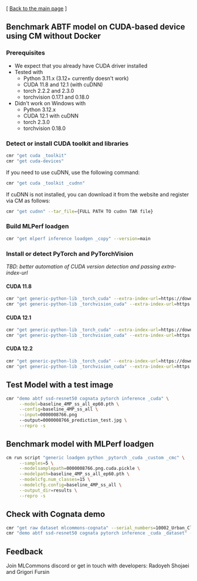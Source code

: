 [ [Back to the main page](README.md) ]


## Benchmark ABTF model on CUDA-based device using CM without Docker

### Prerequisites

* We expect that you already have CUDA driver installed
* Tested with 
  * Python 3.11.x (3.12+ currently doesn't work)
  * CUDA 11.8 and 12.1 (with cuDNN)
  * torch 2.2.2 and 2.3.0
  * torchvision 0.17.1 and 0.18.0 
* Didn't work on Windows with
  * Python 3.12.x
  * CUDA 12.1 with cuDNN
  * torch 2.3.0
  * torchvision 0.18.0 


### Detect or install CUDA toolkit and libraries


```bash
cmr "get cuda _toolkit"
cmr "get cuda-devices"
```

If you need to use cuDNN, use the following command:

```bash
cmr "get cuda _toolkit _cudnn"
```

If cuDNN is not installed, you can download it from the website and register via CM as follows:
```bash
cmr "get cudnn" --tar_file={FULL PATH TO cudnn TAR file}
```

### Build MLPerf loadgen

```bash
cmr "get mlperf inference loadgen _copy" --version=main
```


### Install or detect PyTorch and PyTorchVision

*TBD: better automation of CUDA version detection and passing extra-index-url*

#### CUDA 11.8

```bash
cmr "get generic-python-lib _torch_cuda" --extra-index-url=https://download.pytorch.org/whl/cu118 --force-install
cmr "get generic-python-lib _torchvision_cuda" --extra-index-url=https://download.pytorch.org/whl/cu118 --force-install
```

#### CUDA 12.1

```bash
cmr "get generic-python-lib _torch_cuda" --extra-index-url=https://download.pytorch.org/whl/cu121 --force-install --version=2.2.2
cmr "get generic-python-lib _torchvision_cuda" --extra-index-url=https://download.pytorch.org/whl/cu121 --force-install --version=0.17.1
```

#### CUDA 12.2

```bash
cmr "get generic-python-lib _torch_cuda" --extra-index-url=https://download.pytorch.org/whl/cu122 --force-install --version=2.2.2
cmr "get generic-python-lib _torchvision_cuda" --extra-index-url=https://download.pytorch.org/whl/cu122 --force-install --version=0.17.1
```


## Test Model with a test image

```bash
cmr "demo abtf ssd-resnet50 cognata pytorch inference _cuda" \
     --model=baseline_4MP_ss_all_ep60.pth \
     --config=baseline_4MP_ss_all \
     --input=0000008766.png 
     --output=0000008766_prediction_test.jpg \
     --repro -s
```

## Benchmark model with MLPerf loadgen

```bash
cm run script "generic loadgen python _pytorch _cuda _custom _cmc" \
     --samples=5 \
     --modelsamplepath=0000008766.png.cuda.pickle \
     --modelpath=baseline_4MP_ss_all_ep60.pth \
     --modelcfg.num_classes=15 \
     --modelcfg.config=baseline_4MP_ss_all \
     --output_dir=results \
     --repro -s
```


## Check with Cognata demo

```bash
cmr "get raw dataset mlcommons-cognata" --serial_numbers=10002_Urban_Clear_Morning --group_names=Cognata_Camera_01_8M --file_names=Cognata_Camera_01_8M_ann.zip;Cognata_Camera_01_8M_ann_laneline.zip;Cognata_Camera_01_8M.zip
cmr "demo abtf ssd-resnet50 cognata pytorch inference _cuda _dataset" --model=baseline_4MP_ss_all_ep60.pth --config=baseline_4MP_ss_all --visualize
```


## Feedback

Join MLCommons discord or get in touch with developers: Radoyeh Shojaei and Grigori Fursin

